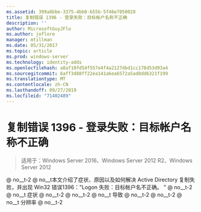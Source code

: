 ```yaml
---
ms.assetid: 399a8bbe-3375-4bb0-b55b-5f46e7050028
title: 复制错误 1396 - 登录失败：目标帐户名称不正确
description: ''
author: MicrosoftGuyJFlo
ms.author: joflore
manager: mtillman
ms.date: 05/31/2017
ms.topic: article
ms.prod: windows-server
ms.technology: identity-adds
ms.openlocfilehash: a8af10fd54f557e4f4a2127dbd1cc178d53d93a4
ms.sourcegitcommit: 6aff3d88ff22ea141a6ea6572a5ad8dd6321f199
ms.translationtype: MT
ms.contentlocale: zh-CN
ms.lasthandoff: 09/27/2019
ms.locfileid: "71402489"
---
```

# <a name="replication-error-1396-logon-failure-the-target-account-name-is-incorrect"></a>复制错误 1396 - 登录失败：目标帐户名称不正确

>适用于：Windows Server 2016、Windows Server 2012 R2、Windows Server 2012


<developerConceptualDocument xmlns="https://ddue.schemas.microsoft.com/authoring/2003/5" xmlns:xlink="https://www.w3.org/1999/xlink" xmlns:xsi="https://www.w3.org/2001/XMLSchema-instance" xsi:schemaLocation="https://ddue.schemas.microsoft.com/authoring/2003/5 http://clixdevr3.blob.core.windows.net/ddueschema/developer.xsd"> <introduction> @ no__t-2 @ no__t<para>本文介绍了症状、原因以及如何解决 Active Directory 复制失败，并出现 Win32 错误1396：&quot;Logon 失败：目标帐户名不正确。 &quot; </para>
    <list class="bullet"> <listItem> @ no__t-2 @ no__t<para>
          <link xlink:href="d3a01966-74c9-4c49-ba11-354b9acf7519#BKMK_Symptoms">症状</link>
 @ no__t-2</para>
      </listItem> <listItem> @ no__t-2 @ no__t<para>
          <link xlink:href="d3a01966-74c9-4c49-ba11-354b9acf7519#BKMK_Causes">导致</link>
 @ no__t-2</para>
      </listItem> <listItem> @ no__t-2 @ no__t<para>
          <link xlink:href="d3a01966-74c9-4c49-ba11-354b9acf7519#BKMK_Resolutions">分辨率</link>
 @ no__t-2</para>
      </listItem>
    </list>
  </introduction>
  <section address="BKMK_Symptoms">
    <title>Symptoms @ no__t-1 @ no__t-2 @ no__t-3<para />
      <list class="ordered">
<listItem><para>DCDIAG 报告 Active Directory 复制测试失败，出现错误1396：登录失败：目标帐户名不正确。 &quot;</para><code>Testing server: &lt;Site name&gt;&lt;DC Name&gt;
Starting test: Replications
[Replications Check,&lt;DC Name&gt;] A recent replication attempt failed:
From &lt;source DC&gt; to &lt;destination DC&gt;
Naming Context: CN=&lt;DN path of naming context&gt;
<codeFeaturedElement>The replication generated an error (1396):
Logon Failure: The target account name is incorrect.</codeFeaturedElement>
The failure occurred at &lt;date&gt; &lt;time&gt;.
The last success occurred at &lt;date&gt; &lt;time&gt;.
XX failures have occurred since the last success</code></listItem><listItem><para>REPADMIN.EXE 报告上次复制尝试失败，状态为1396。</para><para>通常引用1396状态的 REPADMIN 命令包括但不限于：</para><table xmlns:caps="https://schemas.microsoft.com/build/caps/2013/11"><tbody><tr><TD><list class="bullet"><listItem><para>REPADMIN/ADD</para></listItem><listItem><para>REPADMIN/REPLSUM</para></listItem><listItem><para>REPADMIN/REHOST</para></listItem><listItem><para>REPADMIN/SHOWVECTOR/LATENCY</para></listItem></list></TD><TD><list class="bullet"><listItem><para>REPADMIN/SHOWREPS</para></listItem><listItem><para>REPADMIN/SHOWREPL</para></listItem><listItem><para>REPADMIN/SYNCALL</para></listItem></list></TD></tr></tbody></table><para>示例输出 &quot;REPADMIN/SHOWREPS @ no__t 描述从 CONTOSO 到 CONTOSO-DC1 的入站复制失败，并出现 &quot;Logon 失败：目标帐户名不正确。 @no__t 错误如下所示：</para><code>Default-First-Site-NameCONTOSO-DC1
DSA Options: IS_GC 
Site Options: (none)
DSA object GUID: b6dc8589-7e00-4a5d-b688-045aef63ec01
DSA invocationID: b6dc8589-7e00-4a5d-b688-045aef63ec01
==== INBOUND NEIGHBORS ======================================
DC=contoso,DC=com
Default-First-Site-NameCONTOSO-DC2 via RPC
DSA object GUID: 74fbe06c-932c-46b5-831b-af9e31f496b2
Last attempt @ &lt;date&gt; &lt;time&gt; failed, <codeFeaturedElement>result 1396 (0x574):
Logon Failure: The target account name is incorrect.</codeFeaturedElement>
&lt;#&gt; consecutive failure(s).
Last success @ &lt;date&gt; &lt;time&gt;.
</code></listItem><listItem><para>Active Directory 站点和服务中的 "<ui>立即复制</ui>" 命令将返回 &quot;Logon 故障：目标帐户名不正确。 &quot;</para><para>右键单击源 DC 中的连接对象，然后选择 "<ui>复制</ui>" 将失败，并出现 @no__t 1Logon 故障：目标帐户名不正确。 &quot;屏幕错误消息如下所示：</para><para>对话框标题文本：</para><para>立即复制</para><para>对话框消息文本： </para><para>尝试将命名上下文 @no__t 从域控制器 &lt;source DC @ no__t 到域控制器 &lt;destination DC @ no__t-5 同步命名上下文时出现以下错误：登录失败：目标帐户名不正确。 此操作不会继续。 </para></listItem><listItem><para>ActiveDirectory_DomainService 状态的 NTDS KCC、NTDS General 或 Microsoft-Windows-1396 事件记录在事件查看器的目录服务日志中。</para><para>Active Directory 通常引用1396状态的事件包括但不限于：</para><table xmlns:caps="https://schemas.microsoft.com/build/caps/2013/11"><thead><tr><TD><para>事件 ID</para></TD><TD><para>事件来源</para></TD><TD><para>事件字符串</para></TD></tr></thead><tbody><tr><TD><para>1125</para></TD><TD><para>Microsoft-Windows-ActiveDirectory_DomainService</para></TD><TD><para>Active Directory 域服务安装向导（Dcpromo）无法与下列域控制器建立连接。</para></TD></tr><tr><TD><para>1645</para><para>此事件列出由三个部分构成的 SPN。</para></TD><TD><para>NTDS 复制</para></TD><TD><para>Active Directory 没有执行到另一域控制器的身份验证远程过程调用 (RPC)，因为目标域控制器要求的服务主体名称 (SPN) 没有在主持解析 SPN 的密钥分发中心 (KDC) 域控制器上注册。</para></TD></tr><tr><TD><para>1655</para></TD><TD><para>Microsoft-Windows-ActiveDirectory_DomainService</para></TD><TD><para>Active Directory 域服务尝试与以下全局编录通信，尝试未成功。</para></TD></tr><tr><TD><para>2847</para></TD><TD><para>Microsoft-Windows-ActiveDirectory_DomainService</para></TD><TD><para>知识一致性检查器找到本地只读目录服务的复制连接，并尝试在以下目录服务实例上远程更新该连接。 操作失败。 它将重试。</para></TD></tr><tr><TD><para>1925</para></TD><TD><para>NTDS KCC</para></TD><TD><para>尝试为以下可写目录分区建立复制链接失败。</para></TD></tr><tr><TD><para>1926</para></TD><TD><para>NTDS KCC</para></TD><TD><para>尝试使用以下参数与只读目录分区建立复制链接失败。</para></TD></tr><tr><TD><para>5781</para></TD><TD><para>NETLOGON</para></TD><TD><para> 服务器无法在 DNS 中注册其名称。</para></TD></tr></tbody></table></listItem><listItem><para>DCPROMO 出现错误，出现屏幕错误</para><para>对话框标题文本：</para><para>Active Directory 安装失败</para><para>对话框消息文本：</para><para>操作失败，原因是：在服务器 ReplicationSourceDC.contoso.com 上，目录服务无法为 CN = NTDS Settings，CN = ServerBeingPromoted，CN = Servers，CN = Site，CN = Sites，CN = Configuration，DC = contoso，DC = com 创建服务器对象。 </para><para>请确保提供的网络凭据具有足够的权限来添加副本。 </para><para>
&quot;Logon 失败：目标帐户名不正确。 &quot;</para><para>在这种情况下，将在要升级的服务器上记录事件 ID 1645、1168和1125。</para></listItem><listItem><para>使用<embeddedLabel>net use</embeddedLabel>映射驱动器：</para><code>C:&gt;net use z: &lt;server_name&gt;c$
System error 1396 has occurred.
Logon Failure: The target account name is incorrect.</code><para>在这种情况下，服务器还可以将事件 ID 333 记录在系统事件日志中，并为应用程序（如 SQL Server）使用大量虚拟内存。</para></listItem><listItem><para>DC 时间不正确。</para></listItem><listItem><para>还原 RODC 的 krbtgt 帐户之后，KDC 将不会在 RODC 上启动，该帐户已被删除。 例如，还原后，出现错误1396。 </para><para>
事件 ID 1645 记录在 RODC 上。 </para><para>
Dcdiag 还报告错误，指出它无法更新 RODC krbtgt 帐户。 </para></listItem>
</list>
    </content>
  </section>
  <section address="BKMK_Causes">
    <title>Causes @ no__t-1 @ no__t-2 @ no__t-3<para />
      <list class="ordered">
        <listItem>
          <para>由 KDC 代表客户端尝试使用 Kerberos 进行身份验证的全局编录上不存在 SPN。</para>
          <para>在 Active Directory 复制的上下文中，Kerberos 客户端是目标 DC，执行 SPN 查找的 KDC 可能是目标 DC 本身，但也可能是远程 DC。</para>
        </listItem>
        <listItem>
          <para>应包含正在查找的服务主体名称的用户或服务帐户不存在于由 KDC 代表尝试复制的目标 DC 搜索的全局目录中。</para>
          <para>在 Active Directory 复制的上下文中，DC 代表执行入站复制的目标 DC 在 DC 上搜索的全局目录中不存在源 DC 计算机帐户。</para>
        </listItem>
        <listItem>
          <para>目标 DC 对于源 Dc 域缺少 LSA 机密。</para>
        </listItem>
        <listItem>
          <para>正在查找的 SPN 与源 DC 的计算机帐户不同。</para>
        </listItem>
      </list>
    </content>
  </section>
  <section address="BKMK_Resolutions">
    <title>Resolutions @ no__t-1 @ no__t-2 @ no__t-3 @ no__t-4 @ no__t-5<para>在目标 DC 上检查 NTDS 复制事件1645的目录服务事件日志，并注意以下事项：</para>
          <para>目标 DC 的名称</para>
          <para>正在查找的 SPN （E3514235-4B06-11D1-AB04-00C04FC2DCD2/&lt;object guid 用于源 Dc NTDS 设置对象 @ no__t-1 @ no__t-2 @ no__t-3target 域 @ no__t-4amp; g t;。&amp;amp; lt; tld @ no__t-6amp; gt; @ &lt;target domain @ no__t-8. &lt;tld @ no__t-10</para>
          <para>目标 DC 使用的 KDC</para>
        </listItem>
        <listItem>
          <para>在步骤1中确定的 KDC 控制台中，键入： </para>
          <code>nltest /dsgetdc &lt;forest root DNS domain name &gt; /gc</code>
          <para>紧跟在目标 DC 上出现1396错误的复制尝试之后立即运行 NLTEST 定位符测试。 </para>
          <para>这应该确定 KDC 正在对其执行 SPN 查找的 GC。 </para>
          <para>还可以在 ActiveDirectory_DomainService 事件1655中捕获 KDC 正在搜索的 GC。</para>
        </listItem>
        <listItem>
          <para>在步骤2中发现的全局编录上搜索在步骤1中发现的 SPN。</para>
          <code>C:&gt;repadmin /showattr Server_Name DC=corp,DC=contoso,dc=com &lt;GC used by KDC&gt; &lt;DN path of forest root domain&gt; /filter:&quot;(serviceprincipalname=&lt;SPN cited in the NTDS Replication event 1645&gt;)&quot; /gc /subtree /atts:cn,serviceprincipalname</code>
          <para>或者</para>
          <code>C:&gt;dsquery * forestroot -scope subtree -filter &quot;(serviceprincipalname=E3514235-4B06-11D1-AB04-00C04FC2DCD2/65cead9f-4949-46a3-a49a-f1fbfe13d2b3*)&quot; -attr * -s Server_Name.europe.corp.contoso.com</code>
          <para>验证 SPN 的宿主对象是否存在。</para>
          <para>验证主机对象的 DN 路径，其中包括对象是否已损坏或驻留在丢失和找到的容器中。</para>
          <para>验证是否仅在源 Dc 计算机帐户上注册了源 Dc Active Directory 复制 SPN。</para>
          <para>如果缺少复制 SPN，则确定源 DC 是否已向其自身注册了 SPN，以及由于简单复制延迟或复制失败导致 KDC 所使用的 GC 上缺少 SPN。</para>
        </listItem>
        <listItem>
          <para>检查安全通道运行状况和信任运行状况。</para>
        </listItem>
      </list>
    </content>
  </section>
  <relatedTopics> @ no__t-1 @ no__t-2Troubleshooting Active Directory 操作失败并出现错误1396：登录失败：目标帐户名不正确。 @no__t 0
      <linkUri><a href="https://support.microsoft.com/kb/2183411/en-gb" data-raw-source="https://support.microsoft.com/kb/2183411/en-gb">https://support.microsoft.com/kb/2183411/en-gb</a></linkUri>
    </externalLink>
  </relatedTopics> @ no__t-6


